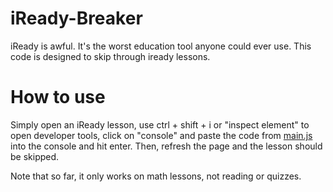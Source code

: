 # iReady-Breaker
iReady is awful. It's the worst education tool anyone could ever use. This code is designed to skip through iready lessons.

# How to use
Simply open an iReady lesson, use ctrl + shift + i or "inspect element" to open developer tools, click on "console" and paste the code from [main.js](main.js) into the console and hit enter. Then, refresh the page and the lesson should be skipped.

Note that so far, it only works on math lessons, not reading or quizzes.
